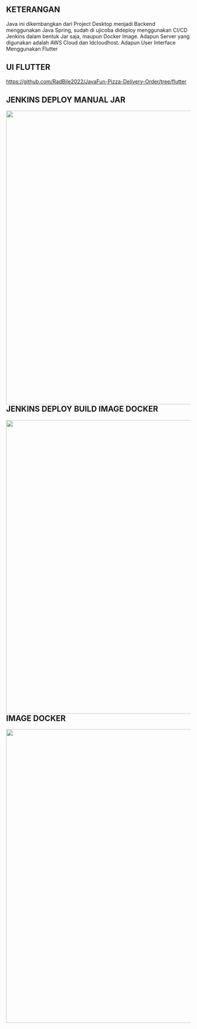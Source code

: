 ## KETERANGAN
Java ini dikembangkan dari Project Desktop menjadi Backend menggunakan Java Spring, sudah di ujicoba dideploy menggunakan CI/CD Jenkins dalam bentuk Jar saja, maupun Docker Image. Adapun Server yang digunakan adalah AWS Cloud dan Idcloudhost.
Adapun User Interface Menggunakan Flutter

##  UI FLUTTER
https://github.com/RadBile2022/JavaFun-Pizza-Delivery-Order/tree/flutter

## JENKINS DEPLOY MANUAL JAR
<img src="https://github.com/RadBile2022/JavaFun-Pizza-Delivery-Order/assets/102400087/64da3afb-f1f0-4642-b7ac-9242d42feaa6" width="800" align="left">

## JENKINS DEPLOY BUILD IMAGE DOCKER
<img src="https://github.com/RadBile2022/JavaFun-Pizza-Delivery-Order/issues/2#issuecomment-1871820002" width="800" align="left">

## IMAGE DOCKER
<img src="https://github.com/RadBile2022/JavaFun-Pizza-Delivery-Order/issues/2#issuecomment-1871820626" width="800" align="left">

